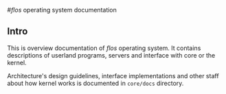 #*flos* operating system documentation

## Intro

This is overview documentation of *flos* operating system. It contains descriptions of userland programs, servers and interface with core or the kernel.

Architecture's design guidelines, interface implementations and other staff about how kernel works is documented in `core/docs` directory.


